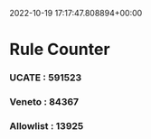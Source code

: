 2022-10-19 17:17:47.808894+00:00
# Rule Counter 
 ### UCATE : 591523

 ### Veneto : 84367

 ### Allowlist : 13925